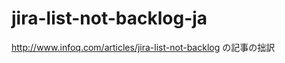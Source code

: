 jira-list-not-backlog-ja
========================

http://www.infoq.com/articles/jira-list-not-backlog の記事の拙訳
